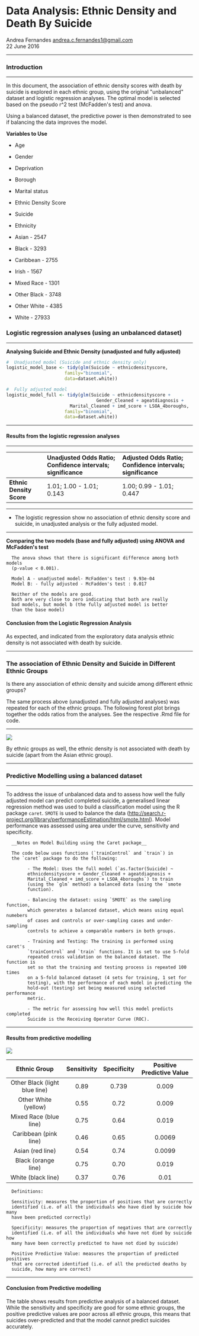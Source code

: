 # Data Analysis: Ethnic Density and Death By Suicide
Andrea Fernandes <andrea.c.fernandes1@gmail.com>  
22 June 2016  





******

### Introduction

*******

In this document, the association of ethnic density scores with death by suicide is explored in each ethnic group, using the original "unbalanced" dataset and logistic regression analyses. The optimal model is selected based on the pseudo r^2 test (McFadden's test) and anova. 

Using a balanced dataset, the predictive power is then demonstrated to see if balancing the data improves the model. 

__Variables to Use__

- Age  
- Gender  
- Deprivation  
- Borough  
- Marital status  
- Ethnic Density Score    
- Suicide   
- Ethnicity  

 - Asian - 2547  
 - Black - 3293  
 - Caribbean - 2755  
 - Irish - 1567  
 - Mixed Race - 1301  
 - Other Black - 3748  
 - Other White - 4385   
 - White - 27933   




### Logistic regression analyses (using an unbalanced dataset)

******

__Analysing Suicide and Ethnic Density (unadjusted and fully adjusted)__

```r
#  Unadjusted model (Suicide and ethnic density only)
logistic_model_base <- tidy(glm(Suicide ~ ethnicdensityscore,
                      family="binomial",
                      data=dataset.white))

#  Fully adjusted model
logistic_model_full <- tidy(glm(Suicide ~ ethnicdensityscore + 
                                  Gender_Cleaned + ageatdiagnosis + 
                        Marital_Cleaned + imd_score + LSOA_4boroughs,
                      family="binomial",
                      data=dataset.white))
```






******

#### Results from the logistic regression analyses

******

|                     | Unadjusted Odds Ratio; Confidence intervals; significance |Adjusted Odds Ratio; Confidence intervals; significance|
|:--                  |:--------                                          | :--------                                     |
|__Ethnic Density Score__ | 1.01; 1.00 - 1.01;  0.143                         | 1.00; 0.99 - 1.01; 0.447                      |

******

- The logistic regression show no association of ethnic density score and suicide, in unadjusted analysis or the fully adjusted model.

******

__Comparing the two models (base and fully adjusted) using ANOVA and McFadden's test__





      The anova shows that there is significant difference among both models
      (p-value < 0.001).
      
      Model A - unadjusted model- McFadden's test : 9.93e-04
      Model B: - fully adjusted - McFadden's test : 0.017
      
      Neither of the models are good. 
      Both are very close to zero indicating that both are really 
      bad models, but model b (the fully adjusted model is better 
      than the base model)

#### Conclusion from the Logistic Regression Analysis

As expected, and indicated from the exploratory data analysis ethnic density is not associated with death by suicide.

******


### The association of Ethnic Density and Suicide in Different Ethnic Groups

Is there any association of ethnic density and suicide among different ethnic groups?

The same process above (unadjusted and fully adjusted analyses) was repeated for each of the ethnic groups. The following forest plot brings together the odds ratios from the analyses. See the respective .Rmd file for code. 

*******

















  

![](ACFernandes.Capstone_Project_Data_Analysis_files/figure-html/forestplot_full-1.png)<!-- -->

By ethnic groups as well, the ethnic density is not associated with death by suicide (apart from the Asian ethnic group).

******

### Predictive Modelling using a balanced dataset

******

To address the issue of unbalanced data and to assess how well the fully adjusted model can predict completed suicide, a generalised linear regression method was used to build a classification model using the R package `caret`. `SMOTE` is used to balance the data (http://search.r-project.org/library/performanceEstimation/html/smote.html). Model performance was assessed using area under the curve, sensitivity and specificity. 

      __Notes on Model Building using the Caret package__
      
      The code below uses functions (`trainControl` and `train`) in 
      the `caret` package to do the following:
      
            - The Model: Uses the full model (`as.factor(Suicide) ~
            ethnicdensityscore + Gender_Cleaned + ageatdiagnosis + 
            Marital_Cleaned + imd_score + LSOA_4boroughs`) to train 
            (using the `glm` method) a balanced data (using the `smote         
            function).
            
            - Balancing the dataset: using `SMOTE` as the sampling function, 
            which generates a balanced dataset, which means using equal numebers
            of cases and controls or over-sampling cases and under-sampling 
            controls to achieve a comparable numbers in both groups. 
            
            - Training and Testing: The training is performed using caret's 
            `trainControl` and `train` functions. It is set to use 5-fold
            repeated cross validation on the balanced dataset. The function is 
            set so that the training and testing process is repeated 100 times 
            on a 5-fold balanced dataset (4 sets for training, 1 set for 
            testing), with the performance of each model in predicting the 
            hold-out (testing) set being measured using selected performance 
            metric. 
            
            - The metric for assessing how well this model predicts completed
            Suicide is the Receiving Operator Curve (ROC). 







******

#### Results from predictive modelling

![](ACFernandes.Capstone_Project_Data_Analysis_files/figure-html/auc_roc-1.png)<!-- -->






|Ethnic Group  | Sensitivity |Specificity  | Positive Predictive Value|
|:------------:|:-----------:|:-----------:| :-----------------------:| 
|Other Black (light blue line) | 0.89 |   0.739   | 0.009  |
|Other White (yellow) | 0.55 |   0.72    | 0.009  |
|Mixed Race (blue line) | 0.75  |   0.64   |  0.019 |
|Caribbean (pink line)   | 0.46 |   0.65    |  0.0069|
|Asian (red line)       | 0.54|   0.74     |  0.0099|
|Black (orange line)      | 0.75  |   0.70   | 0.019  |
|White (black line)      | 0.37 |   0.76    |  0.01  |



      Definitions:
        
      Sensitivity: measures the proportion of positives that are correctly
      identified (i.e. of all the individuals who have died by suicide how many
      have been predicted correctly)
        
      Specificity: measures the proportion of negatives that are correctly
      identified (i.e. of all the individuals who have not died by suicide how
      many have been correctly predicted to have not died by suicide) 
        
      Positive Predictive Value: measures the proportion of predicted positives
      that are corrected identified (i.e. of all the predicted deaths by
      suicide, how many are correct)

****** 

#### Conclusion from Predictive modelling 

The table shows results from predictive analysis of a balanced dataset. While the sensitivity and specificity are good for some ethnic groups, the positive predictive values are poor across all ethnic groups, this means that suicides over-predicted and that the model cannot predict suicides accurately. 
